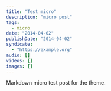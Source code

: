 ```yaml
---
title: "Test micro"
description: "micro post"
tags:
  - micro
date: "2014-04-02"
publishDate: "2014-04-02"
syndicate:
  - "https://example.org"
audio: []
videos: []
images: []
---
```


Markdown micro test post for the theme.

